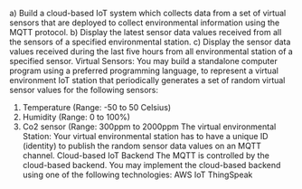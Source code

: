 a) Build a cloud-based IoT system which collects data from a set of virtual sensors that are
deployed to collect environmental information using the MQTT protocol.
b) Display the latest sensor data values received from all the sensors of a specified environmental
station.
c) Display the sensor data values received during the last five hours from all environmental station
of a specified sensor.
Virtual Sensors:
You may build a standalone computer program using a preferred programming language, to
represent a virtual environment IoT station that periodically generates a set of random virtual
sensor values for the following sensors:
1. Temperature (Range: -50 to 50 Celsius)
2. Humidity (Range: 0 to 100%)
3. Co2 sensor (Range: 300ppm to 2000ppm
The virtual environmental Station:
Your virtual environmental station has to have a unique ID (identity) to publish the random
sensor data values on an MQTT channel.
Cloud-based IoT Backend
The MQTT is controlled by the cloud-based backend. You may implement the cloud-based
backend using one of the following technologies:
AWS IoT
ThingSpeak
